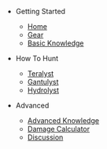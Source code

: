 - Getting Started

  - [Home](home.md)
  - [Gear](gear.md)
  - [Basic Knowledge](basic-knowledge.md)
- How To Hunt
  - [Teralyst](teralyst.md)
  - [Gantulyst](gantulyst.md)
  - [Hydrolyst](hydrolyst.md)
- Advanced
  - [Advanced Knowledge](advanced-knowledge.md)
  - [Damage Calculator](dmg-calc.md)
  - [Discussion](discussion.md)
